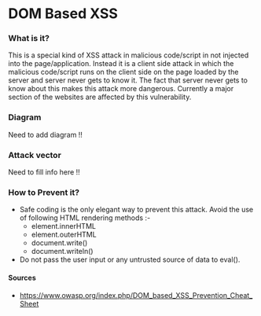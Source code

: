 # DOM Based XSS

### What is it?
This is a special kind of XSS attack in malicious code/script in not injected into the page/application. Instead it is a client side attack in which the malicious code/script runs on the client side on the page loaded by the server and server never gets to know it. The fact that server never gets to know about
this makes this attack more dangerous. Currently a major section of the websites are affected by this vulnerability.

### Diagram
Need to add diagram !!

### Attack vector
Need to fill info here !!

### How to Prevent it?
- Safe coding is the only elegant way to prevent this attack. Avoid the use of following HTML rendering methods :-
    - element.innerHTML
    - element.outerHTML
    - document.write()
    - document.writeln()
- Do not pass the user input or any untrusted source of data to eval().

#### Sources
- https://www.owasp.org/index.php/DOM_based_XSS_Prevention_Cheat_Sheet
